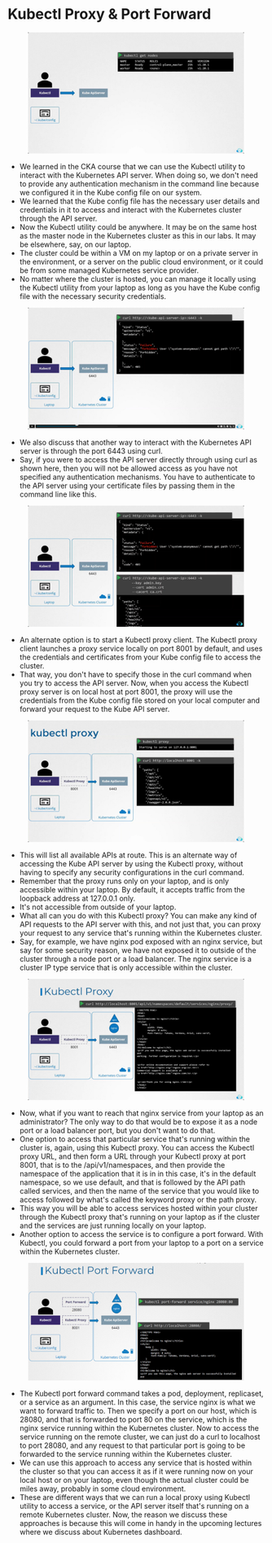 # Kubectl Proxy & Port Forward

<figure><img src="../.gitbook/assets/image (2) (1) (1) (1) (1) (1) (1) (1) (1) (1) (1) (1).png" alt=""><figcaption></figcaption></figure>

* We learned in the CKA course that we can use the Kubectl utility to interact with the Kubernetes API server. When doing so, we don't need to provide any authentication mechanism in the command line because we configured it in the Kube config file on our system.
* We learned that the Kube config file has the necessary user details and credentials in it to access and interact with the Kubernetes cluster through the API server.&#x20;
* Now the Kubectl utility could be anywhere. It may be on the same host as the master node in the Kubernetes cluster as this in our labs. It may be elsewhere, say, on our laptop.&#x20;
* The cluster could be within a VM on my laptop or on a private server in the environment, or a server on the public cloud environment, or it could be from some managed Kubernetes service provider.
* No matter where the cluster is hosted, you can manage it locally using the Kubectl utility from your laptop as long as you have the Kube config file with the necessary security credentials.

<figure><img src="../.gitbook/assets/image (1) (1) (1) (1) (1) (1) (1) (1) (1) (1) (1) (1) (1) (1) (1).png" alt=""><figcaption></figcaption></figure>

* We also discuss that another way to interact with the Kubernetes API server is through the port 6443 using curl.
* Say, if you were to access the API server directly through using curl as shown here, then you will not be allowed access as you have not specified any authentication mechanisms. You have to authenticate to the API server using your certificate files by passing them in the command line like this.

<figure><img src="../.gitbook/assets/image (2) (1) (1) (1) (1) (1) (1) (1) (1) (1) (1) (1) (1).png" alt=""><figcaption></figcaption></figure>

* An alternate option is to start a Kubectl proxy client. The Kubectl proxy client launches a proxy service locally on port 8001 by default, and uses the credentials and certificates from your Kube config file to access the cluster.
* That way, you don't have to specify those in the curl command when you try to access the API server. Now, when you access the Kubectl proxy server is on local host at port 8001, the proxy will use the credentials from the Kube config file stored on your local computer and forward your request to the Kube API server.

<figure><img src="../.gitbook/assets/image (3) (1) (1) (1) (1) (1) (1) (1) (1) (1) (1) (1).png" alt=""><figcaption></figcaption></figure>

* This will list all available APIs at route. This is an alternate way of accessing the Kube API server by using the Kubectl proxy, without having to specify any security configurations in the curl command.
* Remember that the proxy runs only on your laptop, and is only accessible within your laptop. By default, it accepts traffic from the loopback address at 127.0.0.1 only.&#x20;
* It's not accessible from outside of your laptop.
* What all can you do with this Kubectl proxy? You can make any kind of API requests to the API server with this, and not just that, you can proxy your request to any service that's running within the Kubernetes cluster.
* Say, for example, we have nginx pod exposed with an nginx service, but say for some security reason, we have not exposed it to outside of the cluster through a node port or a load balancer. The nginx service is a cluster IP type service that is only accessible within the cluster.

<figure><img src="../.gitbook/assets/image (5) (1) (1) (1) (1) (1) (1) (1) (1) (1).png" alt=""><figcaption></figcaption></figure>

* Now, what if you want to reach that nginx service from your laptop as an administrator? The only way to do that would be to expose it as a node port or a load balancer port, but you don't want to do that.
* &#x20;One option to access that particular service that's running within the cluster is, again, using this Kubectl proxy. You can access the Kubectl proxy URL, and then form a URL through your Kubectl proxy at port 8001, that is to the /api/v1/namespaces, and then provide the namespace of the application that it is in in this case, it's in the default namespace, so we use default, and that is followed by the API path called services, and then the name of the service that you would like to access followed by what's called the keyword proxy or the path proxy.
* This way you will be able to access services hosted within your cluster through the Kubectl proxy that's running on your laptop as if the cluster and the services are just running locally on your laptop.
* Another option to access the service is to configure a port forward. With Kubectl, you could forward a port from your laptop to a port on a service within the Kubernetes cluster.

<figure><img src="../.gitbook/assets/image (6) (1) (1) (1) (1) (1) (1) (1) (1).png" alt=""><figcaption></figcaption></figure>

* The Kubectl port forward command takes a pod, deployment, replicaset, or a service as an argument. In this case, the service nginx is what we want to forward traffic to. Then we specify a port on our host, which is 28080, and that is forwarded to port 80 on the service, which is the nginx service running within the Kubernetes cluster. Now to access the service running on the remote cluster, we can just do a curl to localhost to port 28080, and any request to that particular port is going to be forwarded to the service running within the Kubernetes cluster.&#x20;
* We can use this approach to access any service that is hosted within the cluster so that you can access it as if it were running now on your local host or on your laptop, even though the actual cluster could be miles away, probably in some cloud environment.
* These are different ways that we can run a local proxy using Kubectl utility to access a service, or the API server itself that's running on a remote Kubernetes cluster. Now, the reason we discuss these approaches is because this will come in handy in the upcoming lectures where we discuss about Kubernetes dashboard.
